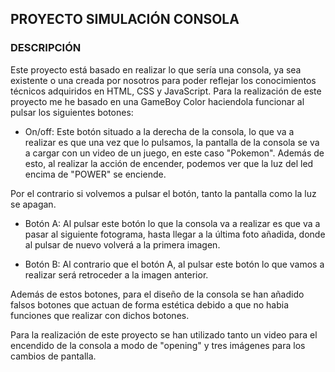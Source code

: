 ## PROYECTO SIMULACIÓN CONSOLA
### DESCRIPCIÓN
Este proyecto está basado en realizar lo que sería una consola, ya sea existente o una creada por nosotros para poder reflejar los conocimientos técnicos adquiridos en HTML, CSS y JavaScript.
Para la realización de este proyecto me he basado en una GameBoy Color haciendola funcionar al pulsar los siguientes botones:

- On/off: Este botón situado a la derecha de la consola, lo que va a realizar es que una vez que lo pulsamos, la pantalla de la consola se va a cargar con un video de un juego, en este caso "Pokemon". Además de esto, al realizar la acción de encender, podemos ver que la luz del led encima de "POWER" se enciende. 

Por el contrario si volvemos a pulsar el botón, tanto la pantalla como la luz se apagan.

- Botón A: Al pulsar este botón lo que la consola va a realizar es que va a pasar al siguiente fotograma, hasta llegar a la última foto añadida, donde al pulsar de nuevo volverá a la primera imagen.

- Botón B: Al contrario que el botón A, al pulsar este botón lo que vamos a realizar será retroceder a la imagen anterior.

Además de estos botones, para el diseño de la consola se han añadido falsos botones que actuan de forma estética debido a que no habia funciones que realizar con dichos botones.

Para la realización de este proyecto se han utilizado tanto un video para el encendido de la consola a modo de "opening" y tres imágenes para los cambios de pantalla.

